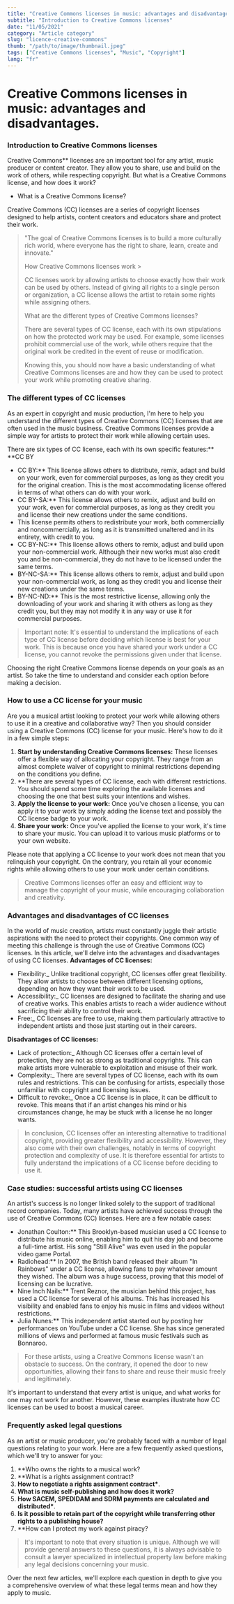```yaml
---
title: "Creative Commons licenses in music: advantages and disadvantages."
subtitle: "Introduction to Creative Commons licenses"
date: "11/05/2021"
category: "Article category"
slug: "licence-creative-commons"
thumb: "/path/to/image/thumbnail.jpeg"
tags: ["Creative Commons licenses", "Music", "Copyright"]
lang: "fr"
---
```


# Creative Commons licenses in music: advantages and disadvantages.

### Introduction to Creative Commons licenses

Creative Commons\*\* licenses are an important tool for any artist, music producer or content creator. They allow you to share, use and build on the work of others, while respecting copyright. But what is a Creative Commons license, and how does it work?

- What is a Creative Commons license?

Creative Commons (CC) licenses are a series of copyright licenses designed to help artists, content creators and educators share and protect their work.

> "The goal of Creative Commons licenses is to build a more culturally rich world, where everyone has the right to share, learn, create and innovate."
>
> How Creative Commons licenses work >
>
> CC licenses work by allowing artists to choose exactly how their work can be used by others. Instead of giving all rights to a single person or organization, a CC license allows the artist to retain some rights while assigning others.
>
> What are the different types of Creative Commons licenses?
>
> There are several types of CC license, each with its own stipulations on how the protected work may be used. For example, some licenses prohibit commercial use of the work, while others require that the original work be credited in the event of reuse or modification.
>
> Knowing this, you should now have a basic understanding of what Creative Commons licenses are and how they can be used to protect your work while promoting creative sharing.

### The different types of CC licenses

As an expert in copyright and music production, I'm here to help you understand the different types of Creative Commons (CC) licenses that are often used in the music business. Creative Commons licenses provide a simple way for artists to protect their work while allowing certain uses.

There are six types of CC license, each with its own specific features:\*\* \*\*CC BY

- CC BY:\*\* This license allows others to distribute, remix, adapt and build on your work, even for commercial purposes, as long as they credit you for the original creation. This is the most accommodating license offered in terms of what others can do with your work.
- CC BY-SA:\*\* This license allows others to remix, adjust and build on your work, even for commercial purposes, as long as they credit you and license their new creations under the same conditions.
- This license permits others to redistribute your work, both commercially and noncommercially, as long as it is transmitted unaltered and in its entirety, with credit to you.
- CC BY-NC:\*\* This license allows others to remix, adjust and build upon your non-commercial work. Although their new works must also credit you and be non-commercial, they do not have to be licensed under the same terms.
- BY-NC-SA:\*\* This license allows others to remix, adjust and build upon your non-commercial work, as long as they credit you and license their new creations under the same terms.
- BY-NC-ND:\*\* This is the most restrictive license, allowing only the downloading of your work and sharing it with others as long as they credit you, but they may not modify it in any way or use it for commercial purposes.

> Important note: It's essential to understand the implications of each type of CC license before deciding which license is best for your work. This is because once you have shared your work under a CC license, you cannot revoke the permissions given under that license.

Choosing the right Creative Commons license depends on your goals as an artist. So take the time to understand and consider each option before making a decision.

### How to use a CC license for your music

Are you a musical artist looking to protect your work while allowing others to use it in a creative and collaborative way? Then you should consider using a Creative Commons (CC) license for your music. Here's how to do it in a few simple steps:

1. **Start by understanding Creative Commons licenses:** These licenses offer a flexible way of allocating your copyright. They range from an almost complete waiver of copyright to minimal restrictions depending on the conditions you define.
2. \*\*There are several types of CC license, each with different restrictions. You should spend some time exploring the available licenses and choosing the one that best suits your intentions and wishes.
3. **Apply the license to your work:** Once you've chosen a license, you can apply it to your work by simply adding the license text and possibly the CC license badge to your work.
4. **Share your work:** Once you've applied the license to your work, it's time to share your music. You can upload it to various music platforms or to your own website.

Please note that applying a CC license to your work does not mean that you relinquish your copyright. On the contrary, you retain all your economic rights while allowing others to use your work under certain conditions.

> Creative Commons licenses offer an easy and efficient way to manage the copyright of your music, while encouraging collaboration and creativity.

### Advantages and disadvantages of CC licenses

In the world of music creation, artists must constantly juggle their artistic aspirations with the need to protect their copyrights. One common way of meeting this challenge is through the use of Creative Commons (CC) licenses. In this article, we'll delve into the advantages and disadvantages of using CC licenses. **Advantages of CC licenses:**

- Flexibility:\_ Unlike traditional copyright, CC licenses offer great flexibility. They allow artists to choose between different licensing options, depending on how they want their work to be used.
- Accessibility:\_ CC licenses are designed to facilitate the sharing and use of creative works. This enables artists to reach a wider audience without sacrificing their ability to control their work.
- Free:\_ CC licenses are free to use, making them particularly attractive to independent artists and those just starting out in their careers.

**Disadvantages of CC licenses:**

- Lack of protection:\_ Although CC licenses offer a certain level of protection, they are not as strong as traditional copyrights. This can make artists more vulnerable to exploitation and misuse of their work.
- Complexity:\_ There are several types of CC license, each with its own rules and restrictions. This can be confusing for artists, especially those unfamiliar with copyright and licensing issues.
- Difficult to revoke:\_ Once a CC license is in place, it can be difficult to revoke. This means that if an artist changes his mind or his circumstances change, he may be stuck with a license he no longer wants.

> In conclusion, CC licenses offer an interesting alternative to traditional copyright, providing greater flexibility and accessibility. However, they also come with their own challenges, notably in terms of copyright protection and complexity of use. It is therefore essential for artists to fully understand the implications of a CC license before deciding to use it.

### Case studies: successful artists using CC licenses

An artist's success is no longer linked solely to the support of traditional record companies. Today, many artists have achieved success through the use of Creative Commons (CC) licenses. Here are a few notable cases:

- Jonathan Coulton:\*\* This Brooklyn-based musician used a CC license to distribute his music online, enabling him to quit his day job and become a full-time artist. His song "Still Alive" was even used in the popular video game Portal.
- Radiohead:\*\* In 2007, the British band released their album "In Rainbows" under a CC license, allowing fans to pay whatever amount they wished. The album was a huge success, proving that this model of licensing can be lucrative.
- Nine Inch Nails:\*\* Trent Reznor, the musician behind this project, has used a CC license for several of his albums. This has increased his visibility and enabled fans to enjoy his music in films and videos without restrictions.
- Julia Nunes:\*\* This independent artist started out by posting her performances on YouTube under a CC license. She has since generated millions of views and performed at famous music festivals such as Bonnaroo.

> For these artists, using a Creative Commons license wasn't an obstacle to success. On the contrary, it opened the door to new opportunities, allowing their fans to share and reuse their music freely and legitimately.

It's important to understand that every artist is unique, and what works for one may not work for another. However, these examples illustrate how CC licenses can be used to boost a musical career.

### Frequently asked legal questions

As an artist or music producer, you're probably faced with a number of legal questions relating to your work. Here are a few frequently asked questions, which we'll try to answer for you:

1. \*\*Who owns the rights to a musical work?
2. \*\*What is a rights assignment contract?
3. **How to negotiate a rights assignment contract\***.
4. **What is music self-publishing and how does it work?**
5. **How SACEM, SPEDIDAM and SDRM payments are calculated and distributed\***.
6. **Is it possible to retain part of the copyright while transferring other rights to a publishing house?**
7. \*\*How can I protect my work against piracy?

> It's important to note that every situation is unique. Although we will provide general answers to these questions, it is always advisable to consult a lawyer specialized in intellectual property law before making any legal decisions concerning your music.

Over the next few articles, we'll explore each question in depth to give you a comprehensive overview of what these legal terms mean and how they apply to music.
